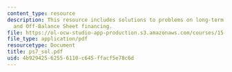 ```yaml
---
content_type: resource
description: This resource includes solutions to problems on long-term debt, leases
  and Off-Balance Sheet financing.
file: https://ol-ocw-studio-app-production.s3.amazonaws.com/courses/15-501-introduction-to-financial-and-managerial-accounting-spring-2004/4b92942562556110c645ffacf5e78c6d_ps7_sol.pdf
file_type: application/pdf
resourcetype: Document
title: ps7_sol.pdf
uid: 4b929425-6255-6110-c645-ffacf5e78c6d
---
```

